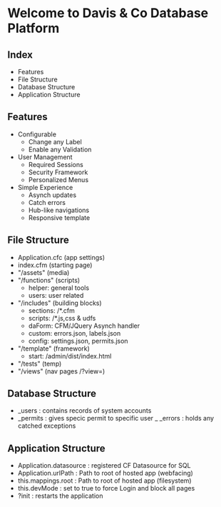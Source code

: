 # Welcome to Davis & Co Database Platform

## Index
* Features
* File Structure
* Database Structure
* Application Structure

## Features
- Configurable 
    - Change any Label 
    - Enable any Validation 
- User Management
    - Required Sessions 
    - Security Framework
    - Personalized Menus
- Simple Experience
    - Asynch updates
    - Catch errors
    - Hub-like navigations
    - Responsive template

## File Structure
- Application.cfc (app settings)
- index.cfm (starting page)
- "/assets" (media)
- "/functions" (scripts)
    - helper: general tools
    - users: user related
- "/includes" (building blocks)
    - sections: /*.cfm
    - scripts: /*.js,css & udfs
    - daForm: CFM/JQuery Asynch handler
    - custom: errors.json, labels.json
    - config: settings.json, permits.json
- "/template" (framework)
    - start: /admin/dist/index.html
- "/tests" (temp)
- "/views" (nav pages /?view=)

## Database Structure
- _users : contains records of system accounts
- _permits : gives specic permit to specific user 
_ _errors : holds any catched exceptions

## Application Structure
- Application.datasource : registered CF Datasource for SQL
- Application.urlPath : Path to root of hosted app (webfacing)
- this.mappings.root : Path to root of hosted app (filesystem)
- this.devMode : set to true to force Login and block all pages
- ?init : restarts the application
